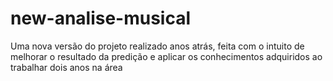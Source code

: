 # new-analise-musical
Uma nova versão do projeto realizado anos atrás, feita com o intuito de melhorar o resultado da predição e aplicar os conhecimentos adquiridos ao trabalhar dois anos na área
